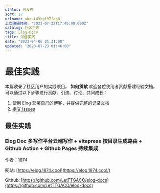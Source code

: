 ```yaml
---
status: 已发布
sort: 17
urlname: ubcut43kgf97fag6
上次编辑时间: "2023-07-22T17:46:00.000Z"
catalog: 社区生态
tags: Elog-Docs
title: 最佳实践
date: "2023-04-06 21:31:00"
updated: "2023-07-23 01:46:00"
---
```


# 最佳实践

本篇收录了社区用户的实践项目。 **如何贡献** 欢迎各位使用者贡献搭建经验文档。可以通过以下步骤进行贡献、引流、讨论、共同成长：

1. 使用 Elog 部署自己的博客，并提供完整的记录文档
2. [提交 Issues](https://github.com/LetTTGACO/elog/issues/2)

## 最佳实践

### Elog Doc 多写作平台云端写作 + vitepress 按目录生成路由 + Github Action + Github Pages 持续集成

作者：1874

网站: [https://elog.1874.cool](https://elog.1874.cool/)

Github: [https://github.com/LetTTGACO/elog-docs](https://github.com/LetTTGACO/elog-docs)
